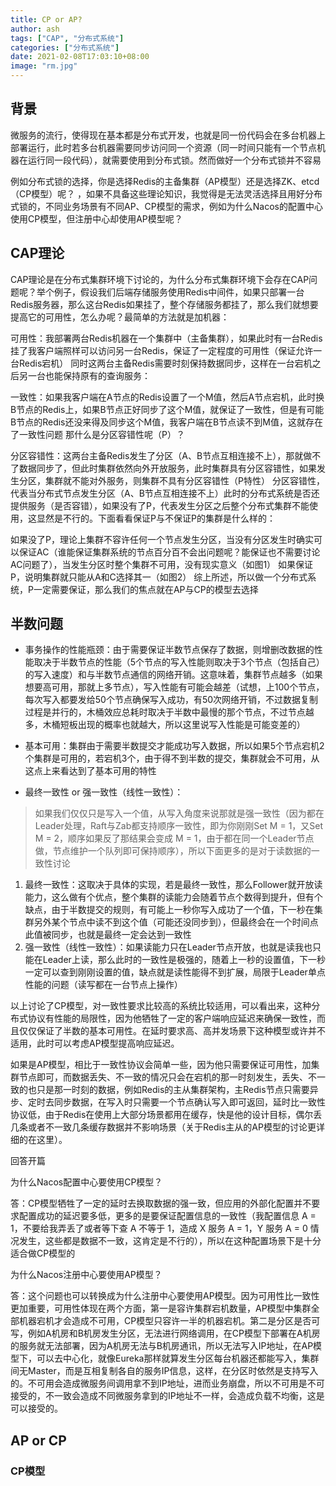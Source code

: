 ```yaml
---
title: CP or AP?
author: ash
tags: ["CAP", "分布式系统"]
categories: ["分布式系统"]
date: 2021-02-08T17:03:10+08:00
image: "rm.jpg"
---
```


## 背景

微服务的流行，使得现在基本都是分布式开发，也就是同一份代码会在多台机器上部署运行，此时若多台机器需要同步访问同一个资源（同一时间只能有一个节点机器在运行同一段代码），就需要使用到分布式锁。然而做好一个分布式锁并不容易

例如分布式锁的选择，你是选择Redis的主备集群（AP模型）还是选择ZK、etcd（CP模型）呢？ ，如果不具备这些理论知识，我觉得是无法灵活选择且用好分布式锁的，不同业务场景有不同AP、CP模型的需求，例如为什么Nacos的配置中心使用CP模型，但注册中心却使用AP模型呢？

## CAP理论

CAP理论是在分布式集群环境下讨论的，为什么分布式集群环境下会存在CAP问题呢？举个例子，假设我们后端存储服务使用Redis中间件，如果只部署一台Redis服务器，那么这台Redis如果挂了，整个存储服务都挂了，那么我们就想要提高它的可用性，怎么办呢？最简单的方法就是加机器：

可用性：我部署两台Redis机器在一个集群中（主备集群），如果此时有一台Redis挂了我客户端照样可以访问另一台Redis，保证了一定程度的可用性（保证允许一台Redis宕机）
同时这两台主备Redis需要时刻保持数据同步，这样在一台宕机之后另一台也能保持原有的查询服务：

一致性：如果我客户端在A节点的Redis设置了一个M值，然后A节点宕机，此时换B节点的Redis上，如果B节点正好同步了这个M值，就保证了一致性，但是有可能B节点的Redis还没来得及同步这个M值，我客户端在B节点读不到M值，这就存在了一致性问题
那什么是分区容错性呢（P）？

分区容错性：这两台主备Redis发生了分区（A、B节点互相连接不上），那就做不了数据同步了，但此时集群依然向外开放服务，此时集群具有分区容错性，如果发生分区，集群就不能对外服务，则集群不具有分区容错性（P特性）
分区容错性，代表当分布式节点发生分区（A、B节点互相连接不上）此时的分布式系统是否还提供服务（是否容错），如果没有了P，代表发生分区之后整个分布式集群不能使用，这显然是不行的。下面看看保证P与不保证P的集群是什么样的：

如果没了P，理论上集群不容许任何一个节点发生分区，当没有分区发生时确实可以保证AC（谁能保证集群系统的节点百分百不会出问题呢？能保证也不需要讨论AC问题了），当发生分区时整个集群不可用，没有现实意义（如图1）
如果保证P，说明集群就只能从A和C选择其一（如图2）
综上所述，所以做一个分布式系统，P一定需要保证，那么我们的焦点就在AP与CP的模型去选择

## 半数问题

* 事务操作的性能瓶颈：由于需要保证半数节点保存了数据，则增删改数据的性能取决于半数节点的性能（5个节点的写入性能则取决于3个节点（包括自己）的写入速度）和与半数节点通信的网络开销。这意味着，集群节点越多（如果想要高可用，那就上多节点），写入性能有可能会越差（试想，上100个节点，每次写入都要发给50个节点确保写入成功，有50次网络开销，不过数据复制过程是并行的，木桶效应总耗时取决于半数中最慢的那个节点，不过节点越多，木桶短板出现的概率也就越大，所以这里说写入性能是可能变差的）

* 基本可用：集群由于需要半数提交才能成功写入数据，所以如果5个节点宕机2个集群是可用的，若宕机3个，由于得不到半数的提交，集群就会不可用，从这点上来看达到了基本可用的特性

* 最终一致性 or 强一致性（线性一致性）：

> 如果我们仅仅只是写入一个值，从写入角度来说那就是强一致性（因为都在Leader处理，Raft与Zab都支持顺序一致性，即为你刚刚Set M = 1，又Set M = 2，顺序如果反了那结果会变成 M = 1，由于都在同一个Leader节点做，节点维护一个队列即可保持顺序），所以下面更多的是对于读数据的一致性讨论

1. 最终一致性：这取决于具体的实现，若是最终一致性，那么Follower就开放读能力，这么做有个优点，整个集群的读能力会随着节点个数得到提升，但有个缺点，由于半数提交的规则，有可能上一秒你写入成功了一个值，下一秒在集群另外某个节点中读不到这个值（可能还没同步到），但最终会在一个时间点此值被同步，也就是最终一定会达到一致性
2. 强一致性（线性一致性）：如果读能力只在Leader节点开放，也就是读我也只能在Leader上读，那么此时的一致性是极强的，随着上一秒的设置值，下一秒一定可以查到刚刚设置的值，缺点就是读性能得不到扩展，局限于Leader单点性能的问题（读写都在一台节点上操作）

以上讨论了CP模型，对一致性要求比较高的系统比较适用，可以看出来，这种分布式协议有性能的局限性，因为他牺牲了一定的客户端响应延迟来确保一致性，而且仅仅保证了半数的基本可用性。在延时要求高、高并发场景下这种模型或许并不适用，此时可以考虑AP模型提高响应延迟。

如果是AP模型，相比于一致性协议会简单一些，因为他只需要保证可用性，加集群节点即可，而数据丢失、不一致的情况只会在宕机的那一时刻发生，丢失、不一致的也只是那一时刻的数据，例如Redis的主从集群架构，主Redis节点只需要异步、定时去同步数据，在写入时只需要一个节点确认写入即可返回，延时比一致性协议低，由于Redis在使用上大部分场景都用在缓存，快是他的设计目标，偶尔丢几条或者不一致几条缓存数据并不影响场景（关于Redis主从的AP模型的讨论更详细的在这里）。

回答开篇

为什么Nacos配置中心要使用CP模型？

答：CP模型牺牲了一定的延时去换取数据的强一致，但应用的外部化配置并不要求配置成功的延迟要多低，更多的是要保证配置信息的一致性（我配置信息 A = 1，不要给我弄丢了或者等下查 A 不等于 1，造成 X 服务 A = 1，Y 服务 A = 0 情况发生，这些都是数据不一致，这肯定是不行的），所以在这种配置场景下是十分适合做CP模型的

为什么Nacos注册中心要使用AP模型？

答：这个问题也可以转换成为什么注册中心要使用AP模型。因为可用性比一致性更加重要，可用性体现在两个方面，第一是容许集群宕机数量，AP模型中集群全部机器宕机才会造成不可用，CP模型只容许一半的机器宕机。第二是分区是否可写，例如A机房和B机房发生分区，无法进行网络调用，在CP模型下部署在A机房的服务就无法部署，因为A机房无法与B机房通讯，所以无法写入IP地址，在AP模型下，可以去中心化，就像Eureka那样就算发生分区每台机器还都能写入，集群间无Master，而是互相复制各自的服务IP信息，这样，在分区时依然是支持写入的。不可用会造成微服务间调用拿不到IP地址，进而业务崩盘，所以不可用是不可接受的，不一致会造成不同微服务拿到的IP地址不一样，会造成负载不均衡，这是可以接受的。

## AP or CP

### CP模型

